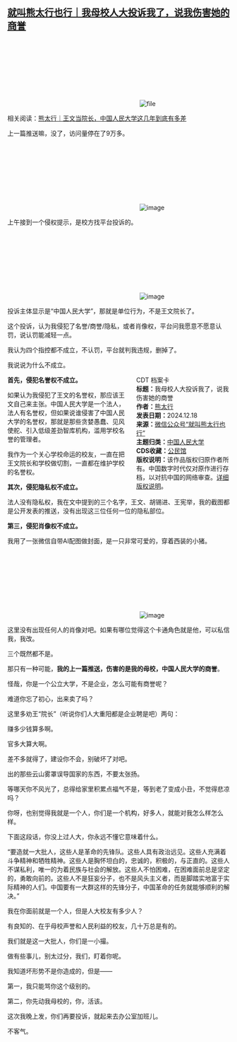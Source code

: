 <!--1734517937000-->
[就叫熊太行也行｜我母校人大投诉我了，说我伤害她的商誉](https://chinadigitaltimes.net/chinese/714152.html)
------

<p><img decoding="async" src="data:image/svg+xml,%3Csvg%20xmlns='http://www.w3.org/2000/svg'%20viewBox='0%200%200%200'%3E%3C/svg%3E" alt="file" data-lazy-src="https://chinadigitaltimes.net/chinese/files/2024/12/image-1734517769372.png"><noscript><img decoding="async" src="https://chinadigitaltimes.net/chinese/files/2024/12/image-1734517769372.png" alt="file"></noscript></p><p>相关阅读：<a href="https://chinadigitaltimes.net/chinese/714146.html" title="熊太行｜王文当院长，中国人民大学这几年到底有多差">熊太行｜王文当院长，中国人民大学这几年到底有多差</a></p><p>上一篇推送嘛，没了，访问量停在了9万多。</p><p><img decoding="async" src="data:image/svg+xml,%3Csvg%20xmlns='http://www.w3.org/2000/svg'%20viewBox='0%200%200%200'%3E%3C/svg%3E" alt="image" data-lazy-src="https://chinadigitaltimes.net/chinese/files/2024/12/post-714152-6762a4b1ed614."><noscript><img decoding="async" src="https://chinadigitaltimes.net/chinese/files/2024/12/post-714152-6762a4b1ed614." alt="image"></noscript></p><p>上午接到一个侵权提示，是校方找平台投诉的。</p><p><img decoding="async" src="data:image/svg+xml,%3Csvg%20xmlns='http://www.w3.org/2000/svg'%20viewBox='0%200%200%200'%3E%3C/svg%3E" alt="image" data-lazy-src="https://chinadigitaltimes.net/chinese/files/2024/12/post-714152-6762a4b203675."><noscript><img decoding="async" src="https://chinadigitaltimes.net/chinese/files/2024/12/post-714152-6762a4b203675." alt="image"></noscript></p><p>投诉主体显示是“中国人民大学”，那就是单位行为，不是王文院长了。</p><p>这个投诉，认为我侵犯了名誉/商誉/隐私，或者肖像权，平台问我愿意不愿意认罚，说认罚能减轻一点。</p><p>我认为四个指控都不成立，不认罚，平台就判我违规，删掉了。</p><p>我说说为什么不成立。</p><div style="width:42%;float:right;padding-left:20px;"><div class="su-spoiler su-spoiler-style-fancy su-spoiler-icon-chevron-circle" data-scroll-offset="0" data-anchor-in-url="no"><div class="su-spoiler-title" tabindex="0" role="button"><span class="su-spoiler-icon"></span>CDT 档案卡</div><div class="su-spoiler-content su-u-clearfix su-u-trim"><strong>标题：</strong>我母校人大投诉我了，说我伤害她的商誉<br><strong>作者：</strong><a href="https://chinadigitaltimes.net/space/熊太行" target="_blank">熊太行</a><br><strong>发表日期：</strong>2024.12.18<br><strong>来源：</strong><a href="https://web.archive.org/web/*/https://mp.weixin.qq.com/s/3sFGgW1GcOAgvav9K2apLg" target="_blank">微信公众号“就叫熊太行也行”</a><br><strong>主题归类：</strong><a href="https://chinadigitaltimes.net/space/中国人民大学" target="_blank">中国人民大学</a><br><strong>CDS收藏：</strong><a href="https://chinadigitaltimes.net/space/%E5%85%AC%E6%B0%91%E9%A6%86" target="_blank" rel="noopener">公民馆</a><br><strong>版权说明：</strong>该作品版权归原作者所有。中国数字时代仅对原作进行存档，以对抗中国的网络审查。<a href="https://chinadigitaltimes.net/chinese/copyright">详细版权说明</a>。</div></div></div><p><strong>首先，侵犯名誉权不成立。</strong></p><p>如果认为我侵犯了王文的名誉权，那应该王文自己来主张。中国人民大学是一个法人，法人有名誉权，但如果说谁侵害了中国人民大学的名誉权，那就是那些贪婪愚蠢、见风使舵、引入低级差劲智库机构，滥用学校名誉的管理者。</p><p>我作为一个关心学校命运的校友，一直在把王文院长和学校做切割，一直都在维护学校的名誉权。</p><p><strong>其次，侵犯隐私权不成立。</strong></p><p>法人没有隐私权，我在文中提到的三个名字，王文、胡锡进、王宪举，我的截图都是公开发表的推送，没有出现这三位任何一位的隐私部位。</p><p><strong>第三，侵犯肖像权不成立。</strong></p><p>我用了一张微信自带AI配图做封面，是一只非常可爱的，穿着西装的小猪。</p><p><img decoding="async" src="data:image/svg+xml,%3Csvg%20xmlns='http://www.w3.org/2000/svg'%20viewBox='0%200%200%200'%3E%3C/svg%3E" alt="image" data-lazy-src="https://chinadigitaltimes.net/chinese/files/2024/12/post-714152-6762a4b2195be.png"><noscript><img decoding="async" src="https://chinadigitaltimes.net/chinese/files/2024/12/post-714152-6762a4b2195be.png" alt="image"></noscript></p><p>这里没有出现任何人的肖像对吧。如果有哪位觉得这个卡通角色就是他，可以私信我，我改。</p><p>三个既然都不是。</p><p>那只有一种可能，<strong>我的上一篇推送，伤害的是我的母校，中国人民大学的商誉</strong>。</p><p>怪哉，你是一个公立大学，不是企业，怎么可能有商誉呢？</p><p>难道你忘了初心，出来卖了吗？</p><p>这里多劝王“院长”（听说你们人大重阳都是企业聘是吧）两句：</p><p>赚多少钱算多啊。</p><p>官多大算大啊。</p><p>差不多就得了，建设你不会，别破坏了对吧。</p><p>出的那些云山雾罩误导国家的东西，不要太张扬。</p><p>等哪天你不风光了，总得给家里积累点福气不是，等到老了变成小丑，不觉得悲凉吗？</p><p>你呀，也别觉得我就是一个人，你们是一个机构，好多人，就能对我怎么样怎么样。</p><p>下面这段话，你没上过人大，你永远不懂它意味着什么。</p><p>“要造就一大批人，这些人是革命的先锋队。这些人具有政治远见。这些人充满着斗争精神和牺牲精神。这些人是胸怀坦白的，忠诚的，积极的，与正直的。这些人不谋私利，唯一的为着民族与社会的解放。这些人不怕困难，在困难面前总是坚定的，勇敢向前的。这些人不是狂妄分子，也不是风头主义者，而是脚踏实地富于实际精神的人们。中国要有一大群这样的先锋分子，中国革命的任务就能够顺利的解决。”</p><p>我在你面前就是一个人，但是人大校友有多少人？</p><p>有良知的、在乎母校声誉和人民利益的校友，几十万总是有的。</p><p>我们就是这一大批人，你们是一小撮。</p><p>做有些事儿，别太过分，我们，盯着你呢。</p><p>我知道坏形势不是你造成的，但是——</p><p>第一，我只能骂你这个级别的。</p><p>第二，你先动我母校的，你，活该。</p><p>这次我晚上发，你们再要投诉，就起来去办公室加班儿。</p><p>不客气。</p><div class="addtoany_share_save_container addtoany_content addtoany_content_bottom"><div class="a2a_kit a2a_kit_size_32 addtoany_list" data-a2a-url="https://chinadigitaltimes.net/chinese/714152.html" data-a2a-title="就叫熊太行也行｜我母校人大投诉我了，说我伤害她的商誉"><a class="a2a_button_facebook" href="https://www.addtoany.com/add_to/facebook?linkurl=https%3A%2F%2Fchinadigitaltimes.net%2Fchinese%2F714152.html&amp;linkname=%E5%B0%B1%E5%8F%AB%E7%86%8A%E5%A4%AA%E8%A1%8C%E4%B9%9F%E8%A1%8C%EF%BD%9C%E6%88%91%E6%AF%8D%E6%A0%A1%E4%BA%BA%E5%A4%A7%E6%8A%95%E8%AF%89%E6%88%91%E4%BA%86%EF%BC%8C%E8%AF%B4%E6%88%91%E4%BC%A4%E5%AE%B3%E5%A5%B9%E7%9A%84%E5%95%86%E8%AA%89" title="Facebook" rel="nofollow noopener" target="_blank"></a><a class="a2a_button_twitter" href="https://www.addtoany.com/add_to/twitter?linkurl=https%3A%2F%2Fchinadigitaltimes.net%2Fchinese%2F714152.html&amp;linkname=%E5%B0%B1%E5%8F%AB%E7%86%8A%E5%A4%AA%E8%A1%8C%E4%B9%9F%E8%A1%8C%EF%BD%9C%E6%88%91%E6%AF%8D%E6%A0%A1%E4%BA%BA%E5%A4%A7%E6%8A%95%E8%AF%89%E6%88%91%E4%BA%86%EF%BC%8C%E8%AF%B4%E6%88%91%E4%BC%A4%E5%AE%B3%E5%A5%B9%E7%9A%84%E5%95%86%E8%AA%89" title="Twitter" rel="nofollow noopener" target="_blank"></a><a class="a2a_button_telegram" href="https://www.addtoany.com/add_to/telegram?linkurl=https%3A%2F%2Fchinadigitaltimes.net%2Fchinese%2F714152.html&amp;linkname=%E5%B0%B1%E5%8F%AB%E7%86%8A%E5%A4%AA%E8%A1%8C%E4%B9%9F%E8%A1%8C%EF%BD%9C%E6%88%91%E6%AF%8D%E6%A0%A1%E4%BA%BA%E5%A4%A7%E6%8A%95%E8%AF%89%E6%88%91%E4%BA%86%EF%BC%8C%E8%AF%B4%E6%88%91%E4%BC%A4%E5%AE%B3%E5%A5%B9%E7%9A%84%E5%95%86%E8%AA%89" title="Telegram" rel="nofollow noopener" target="_blank"></a><a class="a2a_button_reddit" href="https://www.addtoany.com/add_to/reddit?linkurl=https%3A%2F%2Fchinadigitaltimes.net%2Fchinese%2F714152.html&amp;linkname=%E5%B0%B1%E5%8F%AB%E7%86%8A%E5%A4%AA%E8%A1%8C%E4%B9%9F%E8%A1%8C%EF%BD%9C%E6%88%91%E6%AF%8D%E6%A0%A1%E4%BA%BA%E5%A4%A7%E6%8A%95%E8%AF%89%E6%88%91%E4%BA%86%EF%BC%8C%E8%AF%B4%E6%88%91%E4%BC%A4%E5%AE%B3%E5%A5%B9%E7%9A%84%E5%95%86%E8%AA%89" title="Reddit" rel="nofollow noopener" target="_blank"></a><a class="a2a_button_whatsapp" href="https://www.addtoany.com/add_to/whatsapp?linkurl=https%3A%2F%2Fchinadigitaltimes.net%2Fchinese%2F714152.html&amp;linkname=%E5%B0%B1%E5%8F%AB%E7%86%8A%E5%A4%AA%E8%A1%8C%E4%B9%9F%E8%A1%8C%EF%BD%9C%E6%88%91%E6%AF%8D%E6%A0%A1%E4%BA%BA%E5%A4%A7%E6%8A%95%E8%AF%89%E6%88%91%E4%BA%86%EF%BC%8C%E8%AF%B4%E6%88%91%E4%BC%A4%E5%AE%B3%E5%A5%B9%E7%9A%84%E5%95%86%E8%AA%89" title="WhatsApp" rel="nofollow noopener" target="_blank"></a><a class="a2a_button_email" href="https://www.addtoany.com/add_to/email?linkurl=https%3A%2F%2Fchinadigitaltimes.net%2Fchinese%2F714152.html&amp;linkname=%E5%B0%B1%E5%8F%AB%E7%86%8A%E5%A4%AA%E8%A1%8C%E4%B9%9F%E8%A1%8C%EF%BD%9C%E6%88%91%E6%AF%8D%E6%A0%A1%E4%BA%BA%E5%A4%A7%E6%8A%95%E8%AF%89%E6%88%91%E4%BA%86%EF%BC%8C%E8%AF%B4%E6%88%91%E4%BC%A4%E5%AE%B3%E5%A5%B9%E7%9A%84%E5%95%86%E8%AA%89" title="Email" rel="nofollow noopener" target="_blank"></a><a class="a2a_button_copy_link" href="https://www.addtoany.com/add_to/copy_link?linkurl=https%3A%2F%2Fchinadigitaltimes.net%2Fchinese%2F714152.html&amp;linkname=%E5%B0%B1%E5%8F%AB%E7%86%8A%E5%A4%AA%E8%A1%8C%E4%B9%9F%E8%A1%8C%EF%BD%9C%E6%88%91%E6%AF%8D%E6%A0%A1%E4%BA%BA%E5%A4%A7%E6%8A%95%E8%AF%89%E6%88%91%E4%BA%86%EF%BC%8C%E8%AF%B4%E6%88%91%E4%BC%A4%E5%AE%B3%E5%A5%B9%E7%9A%84%E5%95%86%E8%AA%89" title="Copy Link" rel="nofollow noopener" target="_blank"></a><a class="a2a_dd addtoany_share_save addtoany_share" href="https://www.addtoany.com/share"></a></div></div>
